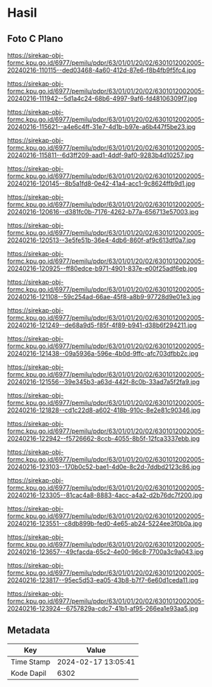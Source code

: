 # Hasil

## Foto C Plano

https://sirekap-obj-formc.kpu.go.id/6977/pemilu/pdpr/63/01/01/20/02/6301012002005-20240216-110115--ded03468-4a60-412d-87e6-f8b4fb9f5fc4.jpg

https://sirekap-obj-formc.kpu.go.id/6977/pemilu/pdpr/63/01/01/20/02/6301012002005-20240216-111942--5d1a4c24-68b6-4997-9af6-fd48106309f7.jpg

https://sirekap-obj-formc.kpu.go.id/6977/pemilu/pdpr/63/01/01/20/02/6301012002005-20240216-115621--a4e6c4ff-31e7-4d1b-b97e-a6b447f5be23.jpg

https://sirekap-obj-formc.kpu.go.id/6977/pemilu/pdpr/63/01/01/20/02/6301012002005-20240216-115811--6d3ff209-aad1-4ddf-9af0-9283b4d10257.jpg

https://sirekap-obj-formc.kpu.go.id/6977/pemilu/pdpr/63/01/01/20/02/6301012002005-20240216-120145--8b5a1fd8-0e42-41a4-acc1-9c8624ffb9d1.jpg

https://sirekap-obj-formc.kpu.go.id/6977/pemilu/pdpr/63/01/01/20/02/6301012002005-20240216-120616--d381fc0b-7176-4262-b77a-656713e57003.jpg

https://sirekap-obj-formc.kpu.go.id/6977/pemilu/pdpr/63/01/01/20/02/6301012002005-20240216-120513--3e5fe51b-36e4-4db6-860f-af9c613df0a7.jpg

https://sirekap-obj-formc.kpu.go.id/6977/pemilu/pdpr/63/01/01/20/02/6301012002005-20240216-120925--ff80edce-b971-4901-837e-e00f25adf6eb.jpg

https://sirekap-obj-formc.kpu.go.id/6977/pemilu/pdpr/63/01/01/20/02/6301012002005-20240216-121108--59c254ad-66ae-45f8-a8b9-97728d9e01e3.jpg

https://sirekap-obj-formc.kpu.go.id/6977/pemilu/pdpr/63/01/01/20/02/6301012002005-20240216-121249--de68a9d5-f85f-4f89-b941-d38b6f294211.jpg

https://sirekap-obj-formc.kpu.go.id/6977/pemilu/pdpr/63/01/01/20/02/6301012002005-20240216-121438--09a5936a-596e-4b0d-9ffc-afc703dfbb2c.jpg

https://sirekap-obj-formc.kpu.go.id/6977/pemilu/pdpr/63/01/01/20/02/6301012002005-20240216-121556--39e345b3-a63d-442f-8c0b-33ad7a5f2fa9.jpg

https://sirekap-obj-formc.kpu.go.id/6977/pemilu/pdpr/63/01/01/20/02/6301012002005-20240216-121828--cd1c22d8-a602-418b-910c-8e2e81c90346.jpg

https://sirekap-obj-formc.kpu.go.id/6977/pemilu/pdpr/63/01/01/20/02/6301012002005-20240216-122942--f5726662-8ccb-4055-8b5f-12fca3337ebb.jpg

https://sirekap-obj-formc.kpu.go.id/6977/pemilu/pdpr/63/01/01/20/02/6301012002005-20240216-123103--170b0c52-bae1-4d0e-8c2d-7ddbd2123c86.jpg

https://sirekap-obj-formc.kpu.go.id/6977/pemilu/pdpr/63/01/01/20/02/6301012002005-20240216-123305--81cac4a8-8883-4acc-a4a2-d2b76dc7f200.jpg

https://sirekap-obj-formc.kpu.go.id/6977/pemilu/pdpr/63/01/01/20/02/6301012002005-20240216-123551--c8db899b-fed0-4e65-ab24-5224ee3f0b0a.jpg

https://sirekap-obj-formc.kpu.go.id/6977/pemilu/pdpr/63/01/01/20/02/6301012002005-20240216-123657--49cfacda-65c2-4e00-96c8-7700a3c9a043.jpg

https://sirekap-obj-formc.kpu.go.id/6977/pemilu/pdpr/63/01/01/20/02/6301012002005-20240216-123817--95ec5d53-ea05-43b8-b7f7-6e60d1ceda11.jpg

https://sirekap-obj-formc.kpu.go.id/6977/pemilu/pdpr/63/01/01/20/02/6301012002005-20240216-123924--6757829a-cdc7-41b1-af95-266ea1e93aa5.jpg


## Metadata

| Key        | Value               |
| ---------- | ------------------- |
| Time Stamp | 2024-02-17 13:05:41 |
| Kode Dapil | 6302                |



